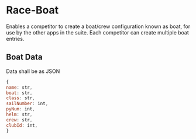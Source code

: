 # Race-Boat

Enables a competitor to create a boat/crew configuration known as boat, for use by the other apps in the suite. Each competitor can create multiple boat entries.

## Boat Data

Data shall be as JSON
```javascript
{
name: str,
boat: str,
class: str,
sailNumber: int,
pyNum: int,
helm: str,
crew: str,
clubId: int,
}
```
